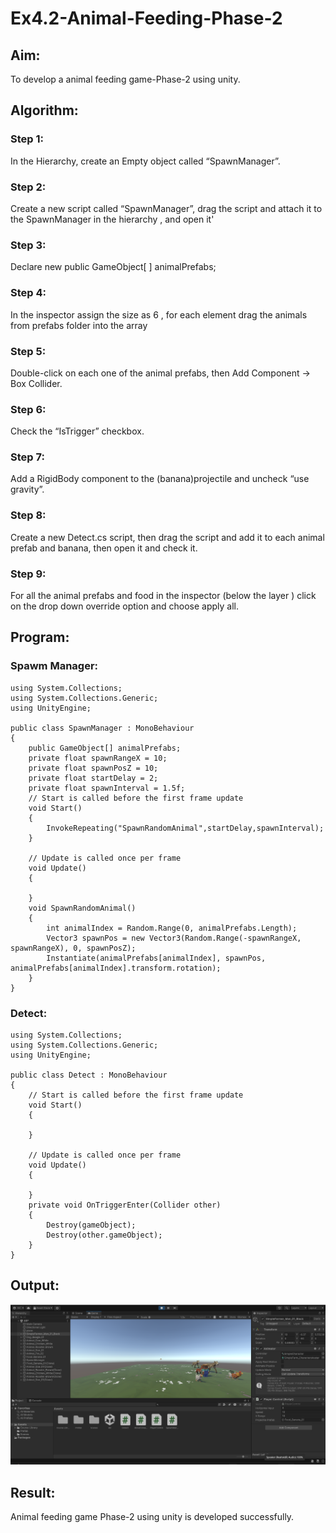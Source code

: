 # Ex4.2-Animal-Feeding-Phase-2
## Aim:
To develop a animal feeding game-Phase-2 using unity.

## Algorithm:
### Step 1: 
In the Hierarchy, create an Empty object called “SpawnManager”.

### Step 2: 
Create a new script called “SpawnManager”, drag the script and attach it to the SpawnManager in the hierarchy , and open it'

### Step 3: 
Declare new public GameObject[ ] animalPrefabs;

### Step 4: 
In the inspector assign the size as 6 , for each element drag the animals from prefabs folder into the array

### Step 5: 
Double-click on each one of the animal prefabs, then Add Component -> Box Collider.

### Step 6: 
Check the “IsTrigger” checkbox.

### Step 7: 
Add a RigidBody component to the (banana)projectile and uncheck “use gravity”.

### Step 8: 
Create a new Detect.cs script, then drag the script and add it to each animal prefab and banana, then open it and check it.

### Step 9: 
For all the animal prefabs and food in the inspector (below the layer ) click on the drop down override option and choose apply all.

## Program:
### Spawm Manager:
```
using System.Collections;
using System.Collections.Generic;
using UnityEngine;

public class SpawnManager : MonoBehaviour
{
    public GameObject[] animalPrefabs;
    private float spawnRangeX = 10;
    private float spawnPosZ = 10;
    private float startDelay = 2;
    private float spawnInterval = 1.5f;
    // Start is called before the first frame update
    void Start()
    {
        InvokeRepeating("SpawnRandomAnimal",startDelay,spawnInterval);
    }

    // Update is called once per frame
    void Update()
    {
        
    }
    void SpawnRandomAnimal()
    {
        int animalIndex = Random.Range(0, animalPrefabs.Length);
        Vector3 spawnPos = new Vector3(Random.Range(-spawnRangeX, spawnRangeX), 0, spawnPosZ);
        Instantiate(animalPrefabs[animalIndex], spawnPos, animalPrefabs[animalIndex].transform.rotation);
    }
}

```

### Detect:
```
using System.Collections;
using System.Collections.Generic;
using UnityEngine;

public class Detect : MonoBehaviour
{
    // Start is called before the first frame update
    void Start()
    {
        
    }

    // Update is called once per frame
    void Update()
    {
        
    }
    private void OnTriggerEnter(Collider other)
    {
        Destroy(gameObject);
        Destroy(other.gameObject);
    }
}

```

## Output:
![output](image.png)

## Result:
Animal feeding game Phase-2 using unity is developed successfully.